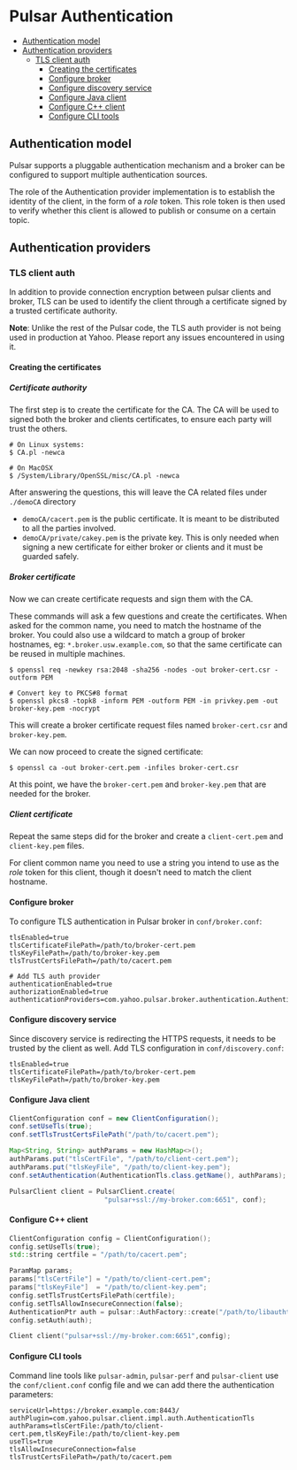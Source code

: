 
# Pulsar Authentication

<!-- TOC depthFrom:2 depthTo:4 withLinks:1 updateOnSave:1 orderedList:0 -->

- [Authentication model](#authentication-model)
- [Authentication providers](#authentication-providers)
	- [TLS client auth](#tls-client-auth)
		- [Creating the certificates](#creating-the-certificates)
		- [Configure broker](#configure-broker)
		- [Configure discovery service](#configure-discovery-service)
		- [Configure Java client](#configure-java-client)
		- [Configure C++ client](#configure-c-client)
		- [Configure CLI tools](#configure-cli-tools)

<!-- /TOC -->

## Authentication model

Pulsar supports a pluggable authentication mechanism and a broker can be
configured to support multiple authentication sources.

The role of the Authentication provider implementation is to establish the
identity of the client, in the form of a *role* token. This role token
is then used to verify whether this client is allowed to publish or
consume on a certain topic.

## Authentication providers

### TLS client auth

In addition to provide connection encryption between pulsar clients and
broker, TLS can be used to identify the client through a certificate
signed by a trusted certificate authority.

**Note**: Unlike the rest of the Pulsar code, the TLS auth provider is not being
used in production at Yahoo. Please report any issues encountered in using it.

#### Creating the certificates

##### Certificate authority

The first step is to create the certificate for the CA. The CA will be
used to signed both the broker and clients certificates, to ensure each
party will trust the others.

```shell
# On Linux systems:
$ CA.pl -newca

# On MacOSX
$ /System/Library/OpenSSL/misc/CA.pl -newca
```

After answering the questions, this will leave the CA related files
under `./demoCA` directory
 * `demoCA/cacert.pem` is the public certificate. It is meant to be
   distributed to all the parties involved.
 * `demoCA/private/cakey.pem` is the private key. This is only needed
   when signing a new certificate for either broker or clients and it
   must be guarded safely.

##### Broker certificate

Now we can create certificate requests and sign them with the CA.

These commands will ask a few questions and create the certificates. When asked
for the common name, you need to match the hostname of the broker. You could also
use a wildcard to match a group of broker hostnames, eg: `*.broker.usw.example.com`,
so that the same certificate can be reused in multiple machines.

```shell
$ openssl req -newkey rsa:2048 -sha256 -nodes -out broker-cert.csr -outform PEM

# Convert key to PKCS#8 format
$ openssl pkcs8 -topk8 -inform PEM -outform PEM -in privkey.pem -out broker-key.pem -nocrypt
```

This will create a broker certificate request files named
 `broker-cert.csr` and `broker-key.pem`.


We can now proceed to create the signed certificate:

```shell
$ openssl ca -out broker-cert.pem -infiles broker-cert.csr
```

At this point, we have the `broker-cert.pem` and `broker-key.pem` that
are needed for the broker.

##### Client certificate

Repeat the same steps did for the broker and create a `client-cert.pem`
and `client-key.pem` files.

For client common name you need to use a string you intend to use as the
*role* token for this client, though it doesn't need to match the client hostname.

#### Configure broker

To configure TLS authentication in Pulsar broker in `conf/broker.conf`:

```shell
tlsEnabled=true
tlsCertificateFilePath=/path/to/broker-cert.pem
tlsKeyFilePath=/path/to/broker-key.pem
tlsTrustCertsFilePath=/path/to/cacert.pem

# Add TLS auth provider
authenticationEnabled=true
authorizationEnabled=true
authenticationProviders=com.yahoo.pulsar.broker.authentication.AuthenticationProviderTls
```

#### Configure discovery service

Since discovery service is redirecting the HTTPS requests, it needs to be trusted
by the client as well. Add TLS configuration in `conf/discovery.conf`:

```shell
tlsEnabled=true
tlsCertificateFilePath=/path/to/broker-cert.pem
tlsKeyFilePath=/path/to/broker-key.pem
```

#### Configure Java client

```java
ClientConfiguration conf = new ClientConfiguration();
conf.setUseTls(true);
conf.setTlsTrustCertsFilePath("/path/to/cacert.pem");

Map<String, String> authParams = new HashMap<>();
authParams.put("tlsCertFile", "/path/to/client-cert.pem");
authParams.put("tlsKeyFile", "/path/to/client-key.pem");
conf.setAuthentication(AuthenticationTls.class.getName(), authParams);

PulsarClient client = PulsarClient.create(
                        "pulsar+ssl://my-broker.com:6651", conf);
```

#### Configure C++ client

```cpp
ClientConfiguration config = ClientConfiguration();
config.setUseTls(true);
std::string certfile = "/path/to/cacert.pem";

ParamMap params;
params["tlsCertFile"] = "/path/to/client-cert.pem";
params["tlsKeyFile"]  = "/path/to/client-key.pem";
config.setTlsTrustCertsFilePath(certfile);
config.setTlsAllowInsecureConnection(false);
AuthenticationPtr auth = pulsar::AuthFactory::create("/path/to/libauthtls.so", params);
config.setAuth(auth);

Client client("pulsar+ssl://my-broker.com:6651",config);
```


#### Configure CLI tools

Command line tools like `pulsar-admin`, `pulsar-perf` and `pulsar-client` use the `conf/client.conf` config file and we can
add there the authentication parameters:

```shell
serviceUrl=https://broker.example.com:8443/
authPlugin=com.yahoo.pulsar.client.impl.auth.AuthenticationTls
authParams=tlsCertFile:/path/to/client-cert.pem,tlsKeyFile:/path/to/client-key.pem
useTls=true
tlsAllowInsecureConnection=false
tlsTrustCertsFilePath=/path/to/cacert.pem
```

